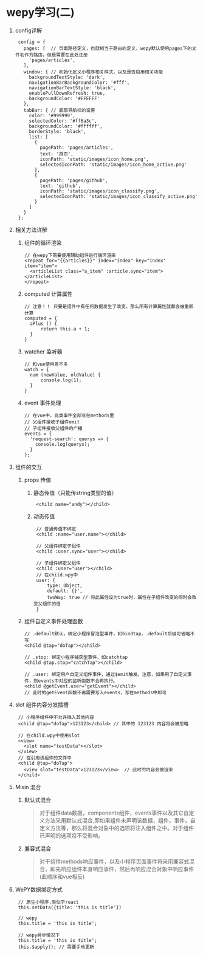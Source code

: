 # wepy学习(二)

1. config详解
   
        config = {
          pages: [  // 页面路径定义，也就相当于路由的定义，wepy默认使用pages下的文件名作为路由，但是需要在此处注册
            'pages/articles',
          ],
          window: { // 初始化定义小程序相关样式，以及是否启用相关功能
            backgroundTextStyle: 'dark',
            navigationBarBackgroundColor: '#fff',
            navigationBarTextStyle: 'black',
            enablePullDownRefresh: true,
            backgroundColor: '#EFEFEF'
          },
          tabBar: { // 底部导航栏的设置
            color: '#999999',
            selectedColor: '#ff6a3c',
            backgroundColor: '#ffffff',
            borderStyle: 'black',
            list: [
              {
                pagePath: 'pages/articles',
                text: '首页',
                iconPath: 'static/images/icon_home.png',
                selectedIconPath: 'static/images/icon_home_active.png'
              },
              {
                pagePath: 'pages/github',
                text: 'github',
                iconPath: 'static/images/icon_classify.png',
                selectedIconPath: 'static/images/icon_classify_active.png'
              }
            ]
          }
        };
2. 相关方法详解
   1. 组件的循环渲染

          // 在wepy下需要使用辅助组件进行循环渲染
          <repeat for="{{articles}}" index="index" key="index" item="item">
            <articleList class="a_item" :article.sync="item"></articleList>
          </repeat>
   2. computed 计算属性

          // 注意！！ 只要是组件中有任何数据发生了改变，那么所有计算属性就都会被重新计算
          computed = {
            aPlus () {
                return this.a + 1;
            }
          }
   3. watcher 监听器

          // 和vue使用差不多
          watch = {
            num (newValue, oldValue) {
                console.log(1);
            }
          }
   4. event 事件处理

          // 在vue中，此类事件全部写在methods里
          // 父组件接收子组件emit
          // 子组件接收父组件的广播
          events = {
            'request-search': querys => {
              console.log(querys);
            }
          };
  
3. 组件的交互
   1. props 传值
      1. 静态传值（只能传string类型的值）

              <child name="andy"></child>
      2. 动态传值

              // 普通传值不绑定
              <child :name="user.name"></child>
              
              // 父组件绑定子组件
              <child :user.sync="user"></child>
              
              // 子组件绑定父组件
              <child :user="user"></child>
              // 在child.wpy中
              user: {
                  type: Object,
                  default: {}',
                  twoWay: true // 将此属性设为true时，属性在子组件改变的同时会改变父组件的值
              }
   2. 组件自定义事件处理函数

          // .default默认，绑定小程序冒泡型事件，如bindtap，.default后缀可省略不写
          <child @tap="doTap"></child>

          // .stop: 绑定小程序捕获型事件，如catchtap
          <child @tap.stop="catchTap"></child>

          // .user: 绑定用户自定义组件事件，通过$emit触发。注意，如果用了自定义事件，则events中对应的监听函数不会再执行。
          <child @getEvent.user="getEvent"></child>
          // 此时的getEvent函数不再需要写入events，写在methods中即可

4. slot 组件内容分发插槽

        // 小程序组件中不允许插入其他内容
        <child @tap="doTap">123123</child> // 其中的 123123 内容将会被忽略

        // 在child.wpy中使用slot
        <view>
          <slot name="testData"></slot>
        </view>
        // 在引用该组件的文件中
        <child @tap="doTap">
          <view slot="testData">123123</view>  // 此时的内容会被渲染
        </child>
5. Mixin 混合
   1. 默认式混合
      > 对于组件data数据，components组件，events事件以及其它自定义方法采用默认式混合,即如果组件未声明该数据，组件，事件，自定义方法等，那么将混合对象中的选项将注入组件之中。对于组件已声明的选项将不受影响。
   2. 兼容式混合
      > 对于组件methods响应事件，以及小程序页面事件将采用兼容式混合，即先响应组件本身响应事件，然后再响应混合对象中响应事件(此顺序和vue相反)
6. WePY数据绑定方式

        // 原生小程序,类似于react
        this.setData({title: 'this is title'})

        // wepy
        this.title = 'this is title';

        // wepy异步情况下
        this.title = 'this is title';
        this.$apply(); // 需要手动更新
